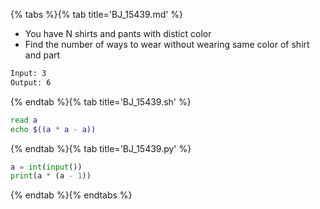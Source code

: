 {% tabs %}{% tab title='BJ_15439.md' %}

* You have N shirts and pants with distict color
* Find the number of ways to wear without wearing same color of shirt and part

```txt
Input: 3
Output: 6
```

{% endtab %}{% tab title='BJ_15439.sh' %}

```sh
read a
echo $((a * a - a))
```

{% endtab %}{% tab title='BJ_15439.py' %}

```py
a = int(input())
print(a * (a - 1))
```

{% endtab %}{% endtabs %}
